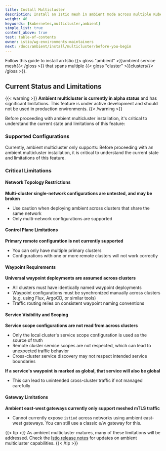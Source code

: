 ```yaml
---
title: Install Multicluster
description: Install an Istio mesh in ambient mode across multiple Kubernetes clusters.
weight: 40
keywords: [kubernetes,multicluster,ambient]
simple_list: true
content_above: true
test: table-of-contents
owner: istio/wg-environments-maintainers
next: /docs/ambient/install/multicluster/before-you-begin
---
```


Follow this guide to install an Istio {{< gloss "ambient" >}}ambient service mesh{{< /gloss >}}
that spans multiple {{< gloss "cluster" >}}clusters{{< /gloss >}}.

## Current Status and Limitations

{{< warning >}}
**Ambient multicluster is currently in alpha status** and has significant limitations.
This feature is under active development and should not be used in production environments.
{{< /warning >}}

Before proceeding with ambient multicluster installation, it's critical to understand
the current state and limitations of this feature:

### Supported Configurations

Currently, ambient multicluster only supports:
Before proceeding with an ambient multicluster installation, it is critical to understand
the current state and limitations of this feature.

### Critical Limitations

#### Network Topology Restrictions

**Multi-cluster single-network configurations are untested, and may be broken**
  - Use caution when deploying ambient across clusters that share the same network
  - Only multi-network configurations are supported

#### Control Plane Limitations

**Primary remote configuration is not currently supported**
  - You can only have multiple primary clusters
  - Configurations with one or more remote clusters will not work correctly

#### Waypoint Requirements

**Universal waypoint deployments are assumed across clusters**
  - All clusters must have identically named waypoint deployments
  - Waypoint configurations must be synchronized manually across clusters (e.g. using Flux, ArgoCD, or similar tools)
  - Traffic routing relies on consistent waypoint naming conventions

#### Service Visibility and Scoping

**Service scope configurations are not read from across clusters**
  - Only the local cluster's service scope configuration is used as the source of truth
  - Remote cluster service scopes are not respected, which can lead to unexpected traffic behavior
  - Cross-cluster service discovery may not respect intended service boundaries

**If a service's waypoint is marked as global, that service will also be global**
  - This can lead to unintended cross-cluster traffic if not managed carefully

#### Gateway Limitations

**Ambient east-west gateways currently only support meshed mTLS traffic**
  - Cannot currently expose `istiod` across networks using ambient east-west gateways. You can still use a classic e/w gateway for this.

{{< tip >}}
As ambient multicluster matures, many of these limitations will be addressed.
Check the [Istio release notes](https://istio.io/latest/news/) for updates on
ambient multicluster capabilities.
{{< /tip >}}
